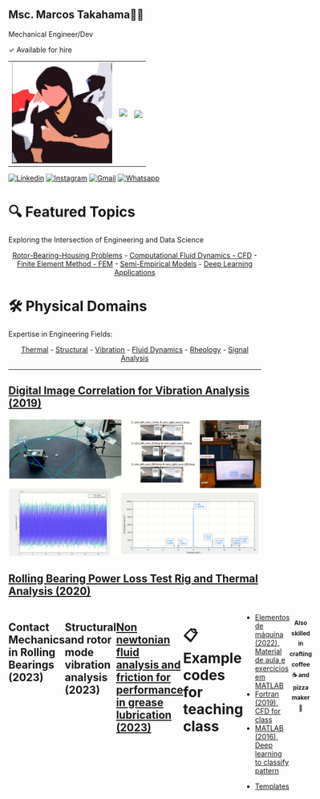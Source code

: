 ## Msc. Marcos Takahama👨‍🔧
Mechanical Engineer/Dev

✓ Available for hire

<!-- Space for APIs -->
<table border="0">
  <tr>
    <td>
      <a href="http://lattes.cnpq.br/8034933372506302">
      <img src="https://github.com/mhtakahama/mhtakahama/raw/main/mhtakahama.png" width="200">
    </td>
    <td>
      <img src="https://github-readme-stats.vercel.app/api?username=mhtakahama&show_icons=true&theme=codeSTACKr&count_private=true">
    </td>
    <td>
  <img align="center" src="https://github-readme-stats.vercel.app/api/top-langs/?username=mhtakahama&layout=compact&theme=buefy&hide_border=true" />
    </td>
  </tr>
</table>

<!-- Socials -->
[![Linkedin](https://img.shields.io/badge/LinkedIn-0077B5?style=for-the-badge&logo=linkedin&logoColor=white)](https://www.linkedin.com/in/mhtakahama/)
[![Instagram](https://img.shields.io/badge/Instagram-E4405F?style=for-the-badge&logo=instagram&logoColor=white)](https://www.instagram.com/eng.mhtakahama/)
[![Gmail](https://img.shields.io/badge/Gmail-D14836?style=for-the-badge&logo=gmail&logoColor=white)](mailto:marcostakahama@alunos.utfpr.edu.br)
[![Whatsapp](https://img.shields.io/badge/WhatsApp-25D366?style=for-the-badge&logo=whatsapp&logoColor=white)](https://api.whatsapp.com/send?phone=5541989037272&text=Hi%20Marcos,%20I%20got%20your%20contact%20from%20Github)

<!-- Topics -->
<div>
    <h1>🔍 Featured Topics</h1>
    <p>Exploring the Intersection of Engineering and Data Science</p>
    <div align="center">
        <a href="#">Rotor-Bearing-Housing Problems</a> - 
        <a href="#">Computational Fluid Dynamics - CFD</a> - 
        <a href="#">Finite Element Method - FEM</a> - 
        <a href="#">Semi-Empirical Models</a> -
        <a href="#">Deep Learning Applications</a> 
    </div>
</div>

<div>
    <h1>🛠️ Physical Domains</h1>
    <p>Expertise in Engineering Fields:</p>
    <div align="center">
        <a href="#">Thermal</a> - 
        <a href="#">Structural</a> - 
        <a href="#">Vibration</a> - 
        <a href="#">Fluid Dynamics</a> -
        <a href="#">Rheology</a> - 
        <a href="#">Signal Analysis</a>
    </div>
</div>

<hr>

<!-- Projects developed -->
<h2><a href="https://github.com/mhtakahama/VODCA-UTFPR">Digital Image Correlation for Vibration Analysis (2019)</a></h2> 
  <a href="https://github.com/mhtakahama/VODCA-UTFPR">
    <img src="https://github.com/mhtakahama/mhtakahama/blob/main/Figures/Vibration/6.png" alt="Figure 1" width="805">
  </a>
</div>

<h2><a href="https://github.com/mhtakahama/RBPLR-UTFPR">Rolling Bearing Power Loss Test Rig and Thermal Analysis (2020)</h2>
<div style="display: flex; flex-direction: row;">
<a href="https://github.com/mhtakahama/RBPLR-UTFPR">
    <img src="https://github.com/mhtakahama/mhtakahama/blob/main/Figures/1.gif" alt="Figure 3" width="805">
    </a>      
<a href="https://github.com/mhtakahama/RBPLR-UTFPR">
    <img src="https://github.com/mhtakahama/mhtakahama/blob/main/Figures/Thermal%20RB/1a.png" alt="Figure 2" width="420">
  </a>
<a href="https://github.com/mhtakahama/RBPLR-UTFPR">
      <img src="https://github.com/mhtakahama/mhtakahama/blob/main/Figures/Thermal%20RB/3a.png" alt="Figure 2.2" width="380">
  </a>

  <h2>Contact Mechanics in Rolling Bearings (2023)</h2>
  <a href="[Mechanical Contacts](https://github.com/mhtakahama/mhtakahama/blob/main/Figures/Thermal%20RB/1b.gif)">
    <img src="https://github.com/mhtakahama/mhtakahama/blob/main/Figures/Thermal%20RB/1b.gif" alt="Figure 4" width="805">
  </a>
    <h2>Structural and rotor mode vibration analysis (2023)</h2>
  <a href="[Mode Vibration](https://github.com/mhtakahama/mhtakahama/blob/main/Figures/Thermal%20RB/2a.gif)">
    <img src="https://github.com/mhtakahama/mhtakahama/blob/main/Figures/Thermal%20RB/2a.gif" alt="Figure 5" width="805">
  </a>
      <h2> <a href ="https://github.com/mhtakahama/MTMxReometro">Non newtonian fluid analysis and friction for performance in grease lubrication (2023)</h2>
  <a href="https://github.com/mhtakahama/MTMxReometro">
    <img src="https://github.com/mhtakahama/mhtakahama/blob/main/Figures/Thermal%20RB/5a.jpg" alt="Figure 6" width="380">
  </a>
  <a href="https://github.com/mhtakahama/MTMxReometro">
    <img src="https://github.com/mhtakahama/mhtakahama/blob/main/Figures/Thermal%20RB/5b.jpg" alt="Figure 7" width="420">
  </a>

<!--Example Codes -->
<h1>📋 Example codes for teaching class</h1>
<ul>
  <li><a href="https://github.com/mhtakahama/Aulas_Elemaq2022">Elementos de máquina (2022), Material de aula e exercícios em MATLAB</a></li>
  <li><a href="https://github.com/mhtakahama/Code-examples/blob/main/Fortran_CFD_exercise">Fortran (2019), CFD for class</a></li>
  <li><a href="https://github.com/mhtakahama/Code-examples/blob/main/Matlab_DeeplLearning_Classificador%20de%20Padr%C3%B5es/Algoritmo.m">MATLAB (2016), Deep learning to classify pattern</a></li>
   <p>
<li><a href="https://github.com/mhtakahama/Templates">Templates</a></li>

</ul>
<div align="center">

<!--Addtional notes -->
<h4><sub> Also skilled in crafting coffee ☕ and pizza maker 🍕</sub></h4>
</div>
